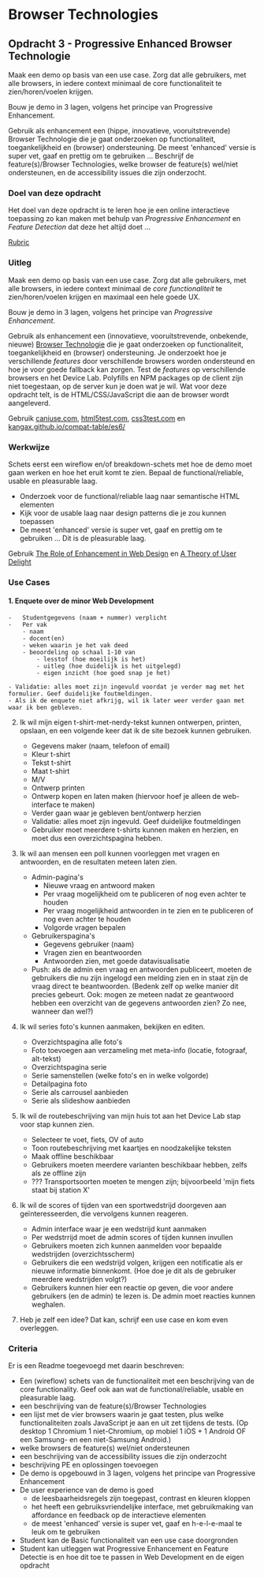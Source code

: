 # Browser Technologies

## Opdracht 3 - Progressive Enhanced Browser Technologie

Maak een demo op basis van een use case. Zorg dat alle gebruikers, met alle browsers, in iedere context minimaal de core functionaliteit te zien/horen/voelen krijgen.

Bouw je demo in 3 lagen, volgens het principe van Progressive Enhancement.

Gebruik als enhancement een (hippe, innovatieve, vooruitstrevende) Browser Technologie die je gaat onderzoeken op functionaliteit, toegankelijkheid en (browser) ondersteuning. De meest 'enhanced' versie is super vet, gaaf en prettig om te gebruiken …
Beschrijf de feature(s)/Browser Technologies, welke browser de feature(s) wel/niet ondersteunen, en de accessibility issues die zijn onderzocht.

### Doel van deze opdracht

Het doel van deze opdracht is te leren hoe je een online interactieve toepassing zo kan maken met behulp van _Progressive Enhancement_ en _Feature Detection_ dat deze het altijd doet ...

[Rubric](https://docs.google.com/spreadsheets/d/1MV3BWwwg_Zz1n-S_qOM4iSm4gA4M6g0xAxGacyaPuac/)

### Uitleg

Maak een demo op basis van een use case. Zorg dat alle gebruikers, met alle browsers, in iedere context minimaal de _core functionaliteit_ te zien/horen/voelen krijgen en maximaal een hele goede UX.

Bouw je demo in 3 lagen, volgens het principe van _Progressive Enhancement_.

Gebruik als enhancement een (innovatieve, vooruitstrevende, onbekende, nieuwe) [Browser Technologie](https://platform.html5.org) die je gaat onderzoeken op functionaliteit, toegankelijkheid en (browser) ondersteuning.
Je onderzoekt hoe je verschillende _features_ door verschillende browsers worden ondersteund en hoe je voor goede fallback kan zorgen. Test de _features_ op verschillende browsers en het Device Lab.
Polyfills en NPM packages op de client zijn niet toegestaan, op de server kun je doen wat je wil. Wat voor deze opdracht telt, is de HTML/CSS/JavaScript die aan de browser wordt aangeleverd.

Gebruik [caniuse.com](https://caniuse.com), [html5test.com](https://html5test.com), [css3test.com](http://css3test.com) en [kangax.github.io/compat-table/es6/](https://kangax.github.io/compat-table/es6/)

### Werkwijze

Schets eerst een wireflow en/of breakdown-schets met hoe de demo moet gaan werken en hoe het eruit komt te zien. Bepaal de functional/reliable, usable en pleasurable laag.

- Onderzoek voor de functional/reliable laag naar semantische HTML elementen
- Kijk voor de usable laag naar design patterns die je zou kunnen toepassen
- De meest 'enhanced' versie is super vet, gaaf en prettig om te gebruiken … Dit is de pleasurable laag.

Gebruik [The Role of Enhancement in Web Design](https://www.nngroup.com/articles/enhancement/) en [A Theory of User Delight](https://www.nngroup.com/articles/theory-user-delight/)

### Use Cases

#### 1. Enquete over de minor Web Development

	-	Studentgegevens (naam + nummer) verplicht
	-	Per vak 
		- naam
		- docent(en)
		- weken waarin je het vak deed
		- beoordeling op schaal 1-10 van
			- lesstof (hoe moeilijk is het)
			- uitleg (hoe duidelijk is het uitgelegd)
			- eigen inzicht (hoe goed snap je het)
	
	- Validatie: alles moet zijn ingevuld voordat je verder mag met het formulier. Geef duidelijke foutmeldingen.
	- Als ik de enquete niet afkrijg, wil ik later weer verder gaan met waar ik ben gebleven.

2. Ik wil mijn eigen t-shirt-met-nerdy-tekst kunnen ontwerpen, printen, opslaan, en een volgende keer dat ik de site bezoek kunnen gebruiken.
	-	Gegevens maker (naam, telefoon of email)
	-	Kleur t-shirt
	-	Tekst t-shirt
	-	Maat t-shirt
	-	M/V
	-	Ontwerp printen
	-	Ontwerp kopen en laten maken (hiervoor hoef je alleen de web-interface te maken)
	-	Verder gaan waar je gebleven bent/ontwerp herzien
	-	Validatie: alles moet zijn ingevuld. Geef duidelijke foutmeldingen
	-	Gebruiker moet meerdere t-shirts kunnen maken en herzien, en moet dus een overzichtspagina hebben.

3. Ik wil aan mensen een poll kunnen voorleggen met vragen en antwoorden, en de resultaten meteen laten zien.
	-	Admin-pagina's
		-	Nieuwe vraag en antwoord maken
		-	Per vraag mogelijkheid om te publiceren of nog even achter te houden
		-	Per vraag mogelijkheid antwoorden in te zien en te publiceren of nog even achter te houden
		-	Volgorde vragen bepalen
	-	Gebruikerspagina's
		-	Gegevens gebruiker (naam)
		-	Vragen zien en beantwoorden
		-	Antwoorden zien, met goede datavisualisatie
	-	Push: als de admin een vraag en antwoorden publiceert, moeten de gebruikers die nu zijn ingelogd een melding zien en in staat zijn de vraag direct te beantwoorden. (Bedenk zelf op welke manier dit precies gebeurt. Ook: mogen ze meteen nadat ze geantwoord hebben een overzicht van de gegevens antwoorden zien? Zo nee, wanneer dan wel?)

4. Ik wil series foto's kunnen aanmaken, bekijken en editen.
	-	Overzichtspagina alle foto's
	-	Foto toevoegen aan verzameling met meta-info (locatie, fotograaf, alt-tekst)
	-	Overzichtspagina serie
	-	Serie samenstellen (welke foto's en in welke volgorde)
	-	Detailpagina foto
	-	Serie als carrousel aanbieden
	-	Serie als slideshow aanbieden

5. Ik wil de routebeschrijving van mijn huis tot aan het Device Lab stap voor stap kunnen zien.
	-	Selecteer te voet, fiets, OV of auto
	-	Toon routebeschrijving met kaartjes en noodzakelijke teksten
	-	Maak offline beschikbaar
	-	Gebruikers moeten meerdere varianten beschikbaar hebben, zelfs als ze offline zijn
	-	??? Transportsoorten moeten te mengen zijn; bijvoorbeeld 'mijn fiets staat bij station X'

6. Ik wil de scores of tijden van een sportwedstrijd doorgeven aan geïnteresseerden, die vervolgens kunnen reageren.
	-	Admin interface waar je een wedstrijd kunt aanmaken
	-	Per wedstrrijd moet de admin scores of tijden kunnen invullen
	-	Gebruikers moeten zich kunnen aanmelden voor bepaalde wedstrijden (overzichtsscherm)
	-	Gebruikers die een wedstrijd volgen, krijgen een notificatie als er nieuwe informatie binnenkomt. (Hoe doe je dit als de gebruiker meerdere wedstrijden volgt?)
	-	Gebruikers kunnen hier een reactie op geven, die voor andere gebruikers (en de admin) te lezen is. De admin moet reacties kunnen weghalen.

7. Heb je zelf een idee? Dat kan, schrijf een use case en kom even overleggen.




### Criteria
Er is een Readme toegevoegd met daarin beschreven:
-	Een (wireflow) schets van de functionaliteit met een beschrijving van de core functionality. Geef ook aan wat de functional/reliable, usable en pleasurable laag.
-	een beschrijving van de feature(s)/Browser Technologies
-	een lijst met de vier browsers waarin je gaat testen, plus welke functionaliteiten zoals JavaScript je aan en uit zet tijdens de tests.	(Op desktop 1 Chromium 1 niet-Chromium, op mobiel 1 iOS + 1 Android OF een Samsung- en een niet-Samsung Android.)
-	welke browsers de feature(s) wel/niet ondersteunen
-	een beschrijving van de accessibility issues die zijn onderzocht
-	beschrijving PE en oplossingen toevoegen
-	De demo is opgebouwd in 3 lagen, volgens het principe van Progressive Enhancement
-	De user experience van de demo is goed
	-	de leesbaarheidsregels zijn toegepast, contrast en kleuren kloppen
	-	het heeft een gebruiksvriendelijke interface, met gebruikmaking van affordance en feedback op de interactieve elementen
	-	de meest 'enhanced' versie is super vet, gaaf en h-e-l-e-maal te leuk om te gebruiken
-	Student kan de Basic functionaliteit van een use case doorgronden
-	Student kan uitleggen wat Progressive Enhancement en Feature Detectie is en hoe dit toe te passen in Web Development en de eigen opdracht
